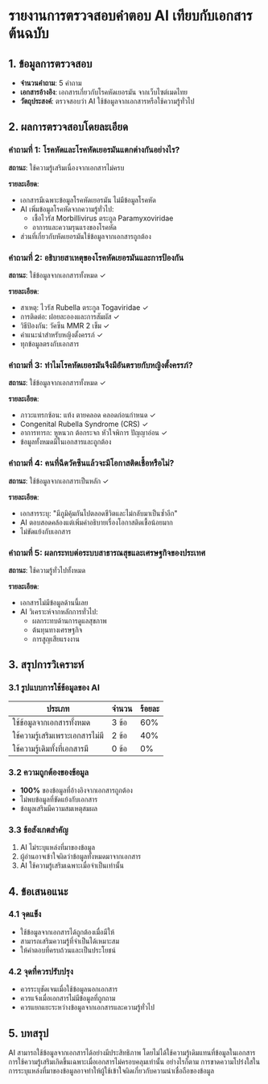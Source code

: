 # รายงานการตรวจสอบคำตอบ AI เทียบกับเอกสารต้นฉบับ

## 1. ข้อมูลการตรวจสอบ
- **จำนวนคำถาม**: 5 คำถาม
- **เอกสารอ้างอิง**: เอกสารเกี่ยวกับโรคหัดเยอรมัน จากเว็บไซต์เมดไทย
- **วัตถุประสงค์**: ตรวจสอบว่า AI ใช้ข้อมูลจากเอกสารหรือใช้ความรู้ทั่วไป

## 2. ผลการตรวจสอบโดยละเอียด

### คำถามที่ 1: โรคหัดและโรคหัดเยอรมันแตกต่างกันอย่างไร?

**สถานะ**: ใช้ความรู้เสริมเนื่องจากเอกสารไม่ครบ

**รายละเอียด**:
- เอกสารมีเฉพาะข้อมูลโรคหัดเยอรมัน ไม่มีข้อมูลโรคหัด
- AI เพิ่มข้อมูลโรคหัดจากความรู้ทั่วไป:
  - เชื้อไวรัส Morbillivirus ตระกูล Paramyxoviridae
  - อาการและความรุนแรงของโรคหัด
- ส่วนที่เกี่ยวกับหัดเยอรมันใช้ข้อมูลจากเอกสารถูกต้อง

### คำถามที่ 2: อธิบายสาเหตุของโรคหัดเยอรมันและการป้องกัน

**สถานะ**: ใช้ข้อมูลจากเอกสารทั้งหมด ✓

**รายละเอียด**:
- สาเหตุ: ไวรัส Rubella ตระกูล Togaviridae ✓
- การติดต่อ: ฝอยละอองและการสัมผัส ✓
- วิธีป้องกัน: วัคซีน MMR 2 เข็ม ✓
- คำแนะนำสำหรับหญิงตั้งครรภ์ ✓
- ทุกข้อมูลตรงกับเอกสาร

### คำถามที่ 3: ทำไมโรคหัดเยอรมันจึงมีอันตรายกับหญิงตั้งครรภ์?

**สถานะ**: ใช้ข้อมูลจากเอกสารทั้งหมด ✓

**รายละเอียด**:
- ภาวะแทรกซ้อน: แท้ง ตายคลอด คลอดก่อนกำหนด ✓
- Congenital Rubella Syndrome (CRS) ✓
- อาการทารก: หูหนวก ต้อกระจก หัวใจพิการ ปัญญาอ่อน ✓
- ข้อมูลทั้งหมดมีในเอกสารและถูกต้อง

### คำถามที่ 4: คนที่ฉีดวัคซีนแล้วจะมีโอกาสติดเชื้อหรือไม่?

**สถานะ**: ใช้ข้อมูลจากเอกสารเป็นหลัก ✓

**รายละเอียด**:
- เอกสารระบุ: "มีภูมิคุ้มกันไปตลอดชีวิตและไม่กลับมาเป็นซ้ำอีก"
- AI ตอบสอดคล้องแต่เพิ่มคำอธิบายเรื่องโอกาสติดเชื้อน้อยมาก
- ไม่ขัดแย้งกับเอกสาร

### คำถามที่ 5: ผลกระทบต่อระบบสาธารณสุขและเศรษฐกิจของประเทศ

**สถานะ**: ใช้ความรู้ทั่วไปทั้งหมด

**รายละเอียด**:
- เอกสารไม่มีข้อมูลด้านนี้เลย
- AI วิเคราะห์จากหลักการทั่วไป:
  - ผลกระทบด้านการดูแลสุขภาพ
  - ต้นทุนทางเศรษฐกิจ
  - การสูญเสียแรงงาน

## 3. สรุปการวิเคราะห์

### 3.1 รูปแบบการใช้ข้อมูลของ AI

| ประเภท | จำนวน | ร้อยละ |
|--------|-------|---------|
| ใช้ข้อมูลจากเอกสารทั้งหมด | 3 ข้อ | 60% |
| ใช้ความรู้เสริมเพราะเอกสารไม่มี | 2 ข้อ | 40% |
| ใช้ความรู้เดิมทั้งที่เอกสารมี | 0 ข้อ | 0% |

### 3.2 ความถูกต้องของข้อมูล
- **100%** ของข้อมูลที่อ้างอิงจากเอกสารถูกต้อง
- ไม่พบข้อมูลที่ขัดแย้งกับเอกสาร
- ข้อมูลเสริมมีความสมเหตุสมผล

### 3.3 ข้อสังเกตสำคัญ
1. AI ไม่ระบุแหล่งที่มาของข้อมูล
2. ผู้อ่านอาจเข้าใจผิดว่าข้อมูลทั้งหมดมาจากเอกสาร
3. AI ใช้ความรู้เสริมเฉพาะเมื่อจำเป็นเท่านั้น

## 4. ข้อเสนอแนะ

### 4.1 จุดแข็ง
- ใช้ข้อมูลจากเอกสารได้ถูกต้องเมื่อมีให้
- สามารถเสริมความรู้ที่จำเป็นได้เหมาะสม
- ให้คำตอบที่ครบถ้วนและเป็นประโยชน์

### 4.2 จุดที่ควรปรับปรุง
- ควรระบุชัดเจนเมื่อใช้ข้อมูลนอกเอกสาร
- ควรแจ้งเมื่อเอกสารไม่มีข้อมูลที่ถูกถาม
- ควรแยกแยะระหว่างข้อมูลจากเอกสารและความรู้ทั่วไป

## 5. บทสรุป

AI สามารถใช้ข้อมูลจากเอกสารได้อย่างมีประสิทธิภาพ โดยไม่ได้ใช้ความรู้เดิมแทนที่ข้อมูลในเอกสาร การใช้ความรู้เสริมเกิดขึ้นเฉพาะเมื่อเอกสารไม่ครอบคลุมเท่านั้น อย่างไรก็ตาม การขาดความโปร่งใสในการระบุแหล่งที่มาของข้อมูลอาจทำให้ผู้ใช้เข้าใจผิดเกี่ยวกับความน่าเชื่อถือของข้อมูล
